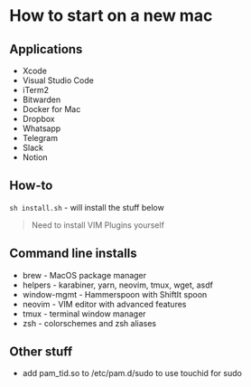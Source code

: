# How to start on a new mac

## Applications

- Xcode 
- Visual Studio Code
- iTerm2
- Bitwarden
- Docker for Mac
- Dropbox
- Whatsapp
- Telegram
- Slack
- Notion

## How-to
`sh install.sh` - will install the stuff below
> Need to install VIM Plugins yourself

## Command line installs

- brew - MacOS package manager
- helpers - karabiner, yarn, neovim, tmux, wget, asdf
- window-mgmt - Hammerspoon with ShiftIt spoon
- neovim - VIM editor with advanced features
- tmux - terminal window manager
- zsh - colorschemes and zsh aliases

## Other stuff
- add pam_tid.so to /etc/pam.d/sudo to use touchid for sudo 
